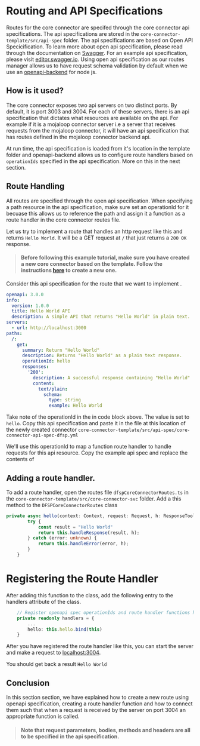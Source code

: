 # Routing and API Specifications
Routes for the core connector are specifed through the core connector api specifications. The api specifications are stored in the `core-connector-template/src/api-spec` folder. The api specifications 
are based on Open API Specicification. To learn more about open api specification, please read through the documentation on [Swagger](https://swagger.io/specification/). For an example api specification,
please visit [editor.swagger.io](https://editor.swagger.io). Using open api specification as our routes manager allows us to have request schema validation by default when we use an [openapi-backend](https://www.npmjs.com/package/openapi-backend) 
for node js.

## How is it used?
The core connector exposes two api servers on two distinct ports. By default, it is port 3003 and 3004. For each of these servers, there is an api specification that dictates what resources are available
on the api. For example if it is a mojaloop connector server i.e a server that receives requests from the mojaloop connector, it will have an api specification that has routes defined in the mojaloop connector 
backend api.

At run time, the api specification is loaded from it's location in the template folder and openapi-backend allows us to configure route handlers based on `operationIds` specified in the api specification. More
on this in the next section.

## Route Handling
All routes are specified through the open api specification. When specifying a path resource in the api specification, make sure set an operationId for it becuase this allows us to reference the path 
and assign it a function as a route handler in the core connector routes file.

Let us try to implement a route that handles an http request like this and returns `Hello World`. It will be a GET request at `/` that just returns a `200 OK` response.

> #### Before following this example tutorial, make sure you have created a new core connector based on the template. Follow the instructions [here](https://github.com/mojaloop/ml-reference-connectors?tab=readme-ov-file#creating-a-new-connector) to create a new one.

Consider this api specification for the route that we want to implement .

```yaml
openapi: 3.0.0
info:
  version: 1.0.0
  title: Hello World API
  description: A simple API that returns "Hello World" in plain text.
servers:
  - url: http://localhost:3000
paths:
  /:
    get:
      summary: Return "Hello World"
      description: Returns "Hello World" as a plain text response.
      operationId: hello
      responses:
        '200':
          description: A successful response containing "Hello World"
          content:
            text/plain:
              schema:
                type: string
                example: Hello World

```

Take note of the operationId in the in code block above. The value is set to `hello`. Copy this api specification and paste it in the file at this 
location of the newly created connector `core-connector-template/src/api-spec/core-connector-api-spec-dfsp.yml`

We'll use this operationId to map a function route handler to handle requests for this api resource. Copy the example api spec and replace the contents of

## Adding a route handler.
To add a route handler, open the routes file `dfspCoreConnectorRoutes.ts` in the `core-connector-template/src/core-connector-svc` folder. Add a this method to the `DFSPCoreConnectorRoutes` class

```typescript
private async hello(context: Context, request: Request, h: ResponseToolkit) {
        try {
            const result = "Hello World"
            return this.handleResponse(result, h);
        } catch (error: unknown) {
            return this.handleError(error, h);
        }
    }
```
# Registering the Route Handler
After adding this function to the class, add the following entry to the handlers attribute of the class.

```typescript
    // Register openapi spec operationIds and route handler functions here
    private readonly handlers = {
        ...
        hello: this.hello.bind(this)
    }
```

After you have registered the route handler like this, you can start the server and make a request to [localhost:3004](http://localhost:3004). 

You should get back a result `Hello World`

## Conclusion
In this section section, we have explained how to create a new route using openapi specification, creating a route handler function and how to connect them such that when a request is received by the server on port 3004 an appropriate function is called.

> #### Note that request parameters, bodies, methods and headers are all to be specified in the api specification.
